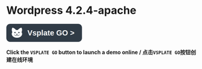 # Wordpress 4.2.4-apache

<a href="https://www.vsplate.com/?docker-compose=https://github.com/vsplate/dcenvs/wordpress/4.2.4-apache"><img alt="VSPLATE GO" src="https://raw.githubusercontent.com/vsplate/images/master/vsgo_btn.png" width="200px"></a>

**Click the `VSPLATE GO` button to launch a demo online / 点击`VSPLATE GO`按钮创建在线环境**